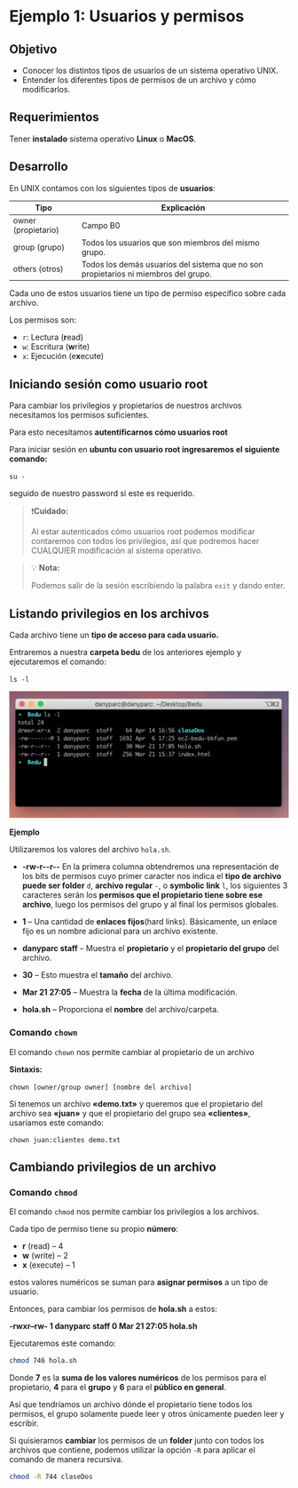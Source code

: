 # Ejemplo 1: Usuarios y permisos

## Objetivo

- Conocer los distintos tipos de usuarios de un sistema operativo UNIX.
- Entender los diferentes tipos de permisos de un archivo y cómo modificarlos.

## Requerimientos

Tener **instalado** sistema operativo **Linux** o **MacOS**.

## Desarrollo

En UNIX contamos con los siguientes tipos de **usuarios**:

Tipo | Explicación
-- | --
owner (propietario) | Campo B0
group (grupo) | 	Todos los usuarios que son miembros del mismo grupo.
others (otros) | Todos los demás usuarios del sistema que no son propietarios ni miembros del grupo.

Cada uno de estos usuarios tiene un tipo de permiso específico sobre cada archivo.

Los permisos son:

- `r`: Lectura (**r**ead)
- `w`: Escritura (**w**rite)
- `x`: Ejecución (e**x**ecute)

## Iniciando sesión como usuario root

Para cambiar los privilegios y propietarios de nuestros archivos necesitamos los permisos suficientes.

Para esto necesitamos **autentificarnos cómo usuarios root**

Para iniciar sesión en **ubuntu con usuario root ingresaremos el siguiente comando:**

`su -`

seguido de nuestro password si este es requerido.

>❗**Cuidado:**
>
>Al estar autenticados cómo usuarios root podemos modificar contaremos con todos los privilegios, así que podremos hacer CUALQUIER modificación al sistema operativo.

>💡 **Nota:**
>
>Podemos salir de la sesión escribiendo la palabra `exit` y dando enter.

## Listando privilegios en los archivos

Cada archivo tiene un **tipo de acceso para cada usuario.**

Entraremos a nuestra **carpeta bedu** de los anteriores ejemplo y ejecutaremos el comando:

`ls -l`

![src/Untitled.png](src/Untitled.png)

**Ejemplo**

Utilizaremos los valores del archivo `hola.sh`.

- **-rw-r--r--** En la primera columna obtendremos una representación de los bits de permisos cuyo primer caracter nos indica el **tipo de archivo puede ser folder** `d`, **archivo regular** `-`, o **symbolic link** `l`, los siguientes 3 caracteres serán los **permisos que el propietario tiene sobre ese archivo**, luego los permisos del grupo y al final los permisos globales.

- **1** – Una cantidad de **enlaces fijos**(hard links). Básicamente, un enlace fijo es un nombre adicional para un archivo existente.
- **danyparc staff** – Muestra el **propietario** y el **propietario del grupo** del archivo.

- **30** – Esto muestra el **tamaño** del archivo.

- **Mar 21 27:05** – Muestra la **fecha** de la última modificación.

- **hola.sh** – Proporciona el **nombre** del archivo/carpeta.

### Comando `chown`

El comando `chown` nos permite cambiar al propietario de un archivo

**Sintaxis:**

`chown [owner/group owner] [nombre del archivo]`

Si tenemos un archivo **«demo.txt»** y queremos que el propietario del archivo sea **«juan»** y que el propietario del grupo sea **«clientes»**, usaríamos este comando:

```
chown juan:clientes demo.txt
```

## Cambiando privilegios de un archivo

### Comando `chmod`

El comando `chmod` nos permite cambiar los privilegios a los archivos.

Cada tipo de permiso tiene su propio **número**:

- **r** (read) – 4
- **w** (write) – 2
- **x** (execute) – 1

estos valores numéricos se suman para **asignar permisos** a un tipo de usuario.

Entonces, para cambiar los permisos de **hola.sh** a estos:

**-rwxr–rw- 1 danyparc staff 0 Mar 21 27:05 hola.sh**

Ejecutaremos este comando:

```bash
chmod 746 hola.sh
```

Donde **7** es la **suma de los valores numéricos** de los permisos para el propietario, **4** para el **grupo** y **6** para el **público en general**.

Así que tendríamos un archivo dónde el propietario tiene todos los permisos, el grupo solamente puede leer y otros únicamente pueden leer y escribir.

Si quisieramos **cambiar** los permisos de un **folder** junto con todos los archivos que contiene, podemos utilizar la opción `-R` para aplicar el comando de manera recursiva.

```bash
chmod -R 744 claseDos
```